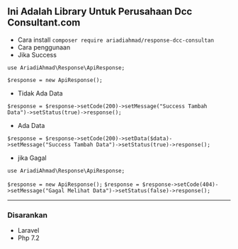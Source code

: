 ## Ini Adalah Library Untuk Perusahaan Dcc Consultant.com
- Cara install 
``composer require ariadiahmad/response-dcc-consultan``
- Cara penggunaan
- Jika Success
 <Enter>
  
 ``use AriadiAhmad\Response\ApiResponse;``

``$response = new ApiResponse();``
  
 <Enter>
  
 - Tidak Ada Data
 <Enter>
  
``$response = $response->setCode(200)->setMessage("Success Tambah Data")->setStatus(true)->response();``
 <Enter>
   
  - Ada Data
 <Enter>
   
``$response = $response->setCode(200)->setData($data)->setMessage("Success Tambah Data")->setStatus(true)->response();``
 
  
- jika Gagal
<Enter>
  
``use AriadiAhmad\Response\ApiResponse;``

``$response = new ApiResponse();``
``$response = $response->setCode(404)->setMessage("Gagal Melihat Data")->setStatus(false)->response();``
  
  ***
  
  ### Disarankan
  - Laravel
  - Php 7.2
